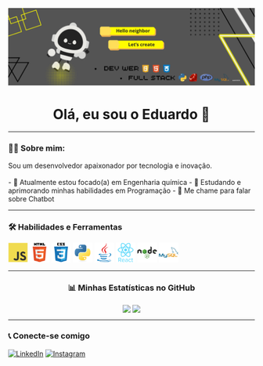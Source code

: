<div align="center">
  <img src="https://github.com/Dudu256/Dudu256/blob/main/Hello%20neig.png?raw=true" alt="Banner do Perfil">
  <h1 align="center">Olá, eu sou o Eduardo 👋</h1>
</div>

---

<p align="left">
  <h3>👨‍💻 Sobre mim:</h3>
  <p>
    Sou um desenvolvedor apaixonador por tecnologia e inovação.<br><br>
    - 🔭 Atualmente estou focado(a) em Engenharia química
    - 🌱 Estudando e aprimorando minhas habilidades em Programação
    - 💬 Me chame para falar sobre Chatbot
  </p>
</p>

---

<div>
  <h3>🛠️ Habilidades e Ferramentas</h3>
  <p align="left">
    <a href="https://developer.mozilla.org/en-US/docs/Web/JavaScript" target="_blank"><img src="https://raw.githubusercontent.com/devicons/devicon/master/icons/javascript/javascript-original.svg" alt="JavaScript" width="40" height="40"/></a>
    <a href="https://developer.mozilla.org/en-US/docs/Web/HTML" target="_blank" rel="noreferrer">
    <img src="https://raw.githubusercontent.com/devicons/devicon/master/icons/html5/html5-original-wordmark.svg" alt="HTML5" width="40" height="40"/></a>
    <a href="https://developer.mozilla.org/en-US/docs/Web/CSS" target="_blank" rel="noreferrer">
    <img src="https://raw.githubusercontent.com/devicons/devicon/master/icons/css3/css3-original-wordmark.svg" alt="CSS3" width="40" height="40"/></a>
    <a href="https://www.python.org" target="_blank"><img src="https://raw.githubusercontent.com/devicons/devicon/master/icons/python/python-original.svg" alt="Python" width="40" height="40"/></a>
    <a href="https://www.java.com" target="_blank"><img src="https://raw.githubusercontent.com/devicons/devicon/master/icons/java/java-original.svg" alt="Java" width="40" height="40"/></a>
    <a href="https://reactjs.org/" target="_blank"><img src="https://raw.githubusercontent.com/devicons/devicon/master/icons/react/react-original-wordmark.svg" alt="React" width="40" height="40"/></a>
    <a href="https://nodejs.org" target="_blank"><img src="https://raw.githubusercontent.com/devicons/devicon/master/icons/nodejs/nodejs-original-wordmark.svg" alt="Node.js" width="40" height="40"/></a>
    <a href="https://www.mysql.com/" target="_blank" rel="noreferrer">
    <img src="https://raw.githubusercontent.com/devicons/devicon/master/icons/mysql/mysql-original-wordmark.svg" alt="MySQL" width="40" height="40"/></a> 
  </p>
</div>

---

<div align="center">
  <h3>📊 Minhas Estatísticas no GitHub</h3>
  <img align="center" height="150em" src="https://github-readme-stats.vercel.app/api?username=Dudu256&show_icons=true&theme=tokyonight&include_all_commits=true&count_private=true"/>
  <img align="center" height="150em" src="https://github-readme-stats.vercel.app/api/top-langs/?username=Dudu256&layout=compact&langs_count=7&theme=tokyonight"/>
</div>

---

<div>
  <h3>📞 Conecte-se comigo</h3>
  <p align="left">
    <a href="https://linkedin.com/in/eduardo-rodrigues-b66bb6186" target="blank"><img align="center" src="https://raw.githubusercontent.com/rahuldkjain/github-profile-readme-generator/master/src/images/icons/Social/linked-in-alt.svg" alt="LinkedIn" height="30" width="40" /></a>
    <a href="https://instagram.com/edu.r0dr1gu3s" target="blank"><img align="center" src="https://raw.githubusercontent.com/rahuldkjain/github-profile-readme-generator/master/src/images/icons/Social/instagram.svg" alt="Instagram" height="30" width="40" /></a>
    </p>
</div>
